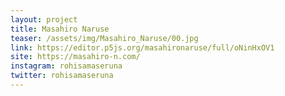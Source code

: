 ```yaml
---
layout: project
title: Masahiro Naruse
teaser: /assets/img/Masahiro_Naruse/00.jpg
link: https://editor.p5js.org/masahironaruse/full/oNinHxOV1
site: https://masahiro-n.com/
instagram: rohisamaseruna
twitter: rohisamaseruna
---
```

